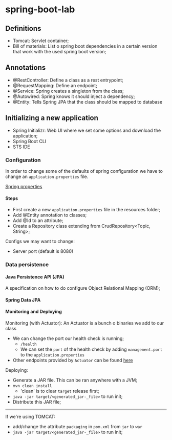 # spring-boot-lab

## Definitions
- Tomcat: Servlet container;
- Bill of materials: List o spring boot dependencies in a certain version that work with the used spring boot version;

## Annotations
- @RestController: Define a class as a rest entrypoint;
- @RequestMapping: Define an endpoint;
- @Service: Spring creates a singleton from the class;
- @Autowired: Spring knows it should inject a dependency;
- @Entity: Tells Spring JPA that the class should be mapped to database

## Initializing a new application
- Spring Initializr: Web UI where we set some options and download the application;
- Spring Boot CLI
- STS IDE

### Configuration

In order to change some of the defaults of spring configuration we have to change an `application.properties` file.

[Spring properties](https://docs.spring.io/spring-boot/docs/current/reference/html/common-application-properties.html)

#### Steps
- First create a new `application.properties` file in the resources folder;
- Add @Entity annotation to classes;
- Add @Id to an attribute;
- Create a Repository class extending from CrudRepository<Topic, String>;


Configs we may want to change:
- Server port (default is 8080)

### Data persistence

#### Java Persistence API (JPA)

A specification on how to do configure Object Relational Mapping (ORM);

#### Spring Data JPA

#### Monitoring and Deploying

Monitoring (with Actuator):
An Actuator is a bunch o binaries we add to our class
- We can change the port our health check is running;
	- `/health`
	- We can set the `port` of the health check by adding `management.port` to the `application.properties` 
- Other endpoints provided by `Actuator` can be found [here](https://docs.spring.io/spring-boot/docs/current/reference/htmlsingle/#production-ready)


Deploying:
- Generate a JAR file. This can be ran anywhere with a JVM;
- `mvn clean install`
	- 'clean' is to clear `target` release first;
- `java -jar target/<generated_jar-_file>` to run init;
- Distribute this JAR file;

---

If we're using TOMCAT:
- add/change the attribute `packaging` in `pom.xml` from `jar` to `war`
- `java -jar target/<generated_jar-_file>` to run init; 
